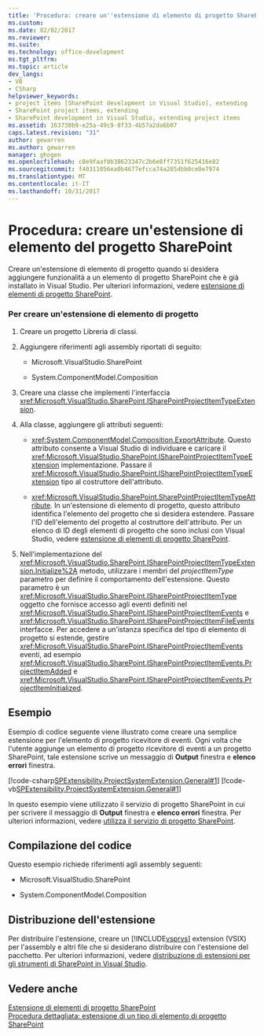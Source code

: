 ```yaml
---
title: 'Procedura: creare un''estensione di elemento di progetto SharePoint | Documenti Microsoft'
ms.custom: 
ms.date: 02/02/2017
ms.reviewer: 
ms.suite: 
ms.technology: office-development
ms.tgt_pltfrm: 
ms.topic: article
dev_langs:
- VB
- CSharp
helpviewer_keywords:
- project items [SharePoint development in Visual Studio], extending
- SharePoint project items, extending
- SharePoint development in Visual Studio, extending project items
ms.assetid: 163738b9-e25a-49c9-8f33-4b57a2da6b07
caps.latest.revision: "31"
author: gewarren
ms.author: gewarren
manager: ghogen
ms.openlocfilehash: c8e9faaf0b38623347c2b6e8ff7351f625416e82
ms.sourcegitcommit: f40311056ea0b4677efcca74a285dbb0ce0e7974
ms.translationtype: MT
ms.contentlocale: it-IT
ms.lasthandoff: 10/31/2017
---
```

# <a name="how-to-create-a-sharepoint-project-item-extension"></a>Procedura: creare un'estensione di elemento del progetto SharePoint
  Creare un'estensione di elemento di progetto quando si desidera aggiungere funzionalità a un elemento di progetto SharePoint che è già installato in Visual Studio. Per ulteriori informazioni, vedere [estensione di elementi di progetto SharePoint](../sharepoint/extending-sharepoint-project-items.md).  
  
### <a name="to-create-a-project-item-extension"></a>Per creare un'estensione di elemento di progetto  
  
1.  Creare un progetto Libreria di classi.  
  
2.  Aggiungere riferimenti agli assembly riportati di seguito:  
  
    -   Microsoft.VisualStudio.SharePoint  
  
    -   System.ComponentModel.Composition  
  
3.  Creare una classe che implementi l'interfaccia <xref:Microsoft.VisualStudio.SharePoint.ISharePointProjectItemTypeExtension>.  
  
4.  Alla classe, aggiungere gli attributi seguenti:  
  
    -   <xref:System.ComponentModel.Composition.ExportAttribute>. Questo attributo consente a Visual Studio di individuare e caricare il <xref:Microsoft.VisualStudio.SharePoint.ISharePointProjectItemTypeExtension> implementazione. Passare il <xref:Microsoft.VisualStudio.SharePoint.ISharePointProjectItemTypeExtension> tipo al costruttore dell'attributo.  
  
    -   <xref:Microsoft.VisualStudio.SharePoint.SharePointProjectItemTypeAttribute>. In un'estensione di elemento di progetto, questo attributo identifica l'elemento del progetto che si desidera estendere. Passare l'ID dell'elemento del progetto al costruttore dell'attributo. Per un elenco di ID degli elementi di progetto che sono inclusi con Visual Studio, vedere [estensione di elementi di progetto SharePoint](../sharepoint/extending-sharepoint-project-items.md).  
  
5.  Nell'implementazione del <xref:Microsoft.VisualStudio.SharePoint.ISharePointProjectItemTypeExtension.Initialize%2A> metodo, utilizzare i membri del *projectItemType* parametro per definire il comportamento dell'estensione. Questo parametro è un <xref:Microsoft.VisualStudio.SharePoint.ISharePointProjectItemType> oggetto che fornisce accesso agli eventi definiti nel <xref:Microsoft.VisualStudio.SharePoint.ISharePointProjectItemEvents> e <xref:Microsoft.VisualStudio.SharePoint.ISharePointProjectItemFileEvents> interfacce. Per accedere a un'istanza specifica del tipo di elemento di progetto si estende, gestire <xref:Microsoft.VisualStudio.SharePoint.ISharePointProjectItemEvents> eventi, ad esempio <xref:Microsoft.VisualStudio.SharePoint.ISharePointProjectItemEvents.ProjectItemAdded> e <xref:Microsoft.VisualStudio.SharePoint.ISharePointProjectItemEvents.ProjectItemInitialized>.  
  
## <a name="example"></a>Esempio  
 Esempio di codice seguente viene illustrato come creare una semplice estensione per l'elemento di progetto ricevitore di eventi. Ogni volta che l'utente aggiunge un elemento di progetto ricevitore di eventi a un progetto SharePoint, tale estensione scrive un messaggio di **Output** finestra e **elenco errori** finestra.  
  
 [!code-csharp[SPExtensibility.ProjectSystemExtension.General#1](../sharepoint/codesnippet/CSharp/projectsystemexamples/extension/projectitemextension.cs#1)]
 [!code-vb[SPExtensibility.ProjectSystemExtension.General#1](../sharepoint/codesnippet/VisualBasic/projectsystemexamples/extension/projectitemextension.vb#1)]  
  
 In questo esempio viene utilizzato il servizio di progetto SharePoint in cui per scrivere il messaggio di **Output** finestra e **elenco errori** finestra. Per ulteriori informazioni, vedere [utilizza il servizio di progetto SharePoint](../sharepoint/using-the-sharepoint-project-service.md).  
  
## <a name="compiling-the-code"></a>Compilazione del codice  
 Questo esempio richiede riferimenti agli assembly seguenti:  
  
-   Microsoft.VisualStudio.SharePoint  
  
-   System.ComponentModel.Composition  
  
## <a name="deploying-the-extension"></a>Distribuzione dell'estensione  
 Per distribuire l'estensione, creare un [!INCLUDE[vsprvs](../sharepoint/includes/vsprvs-md.md)] extension (VSIX) per l'assembly e altri file che si desiderano distribuire con l'estensione del pacchetto. Per ulteriori informazioni, vedere [distribuzione di estensioni per gli strumenti di SharePoint in Visual Studio](../sharepoint/deploying-extensions-for-the-sharepoint-tools-in-visual-studio.md).  
  
## <a name="see-also"></a>Vedere anche  
 [Estensione di elementi di progetto SharePoint](../sharepoint/extending-sharepoint-project-items.md)   
 [Procedura dettagliata: estensione di un tipo di elemento di progetto SharePoint](../sharepoint/walkthrough-extending-a-sharepoint-project-item-type.md)  
  
  